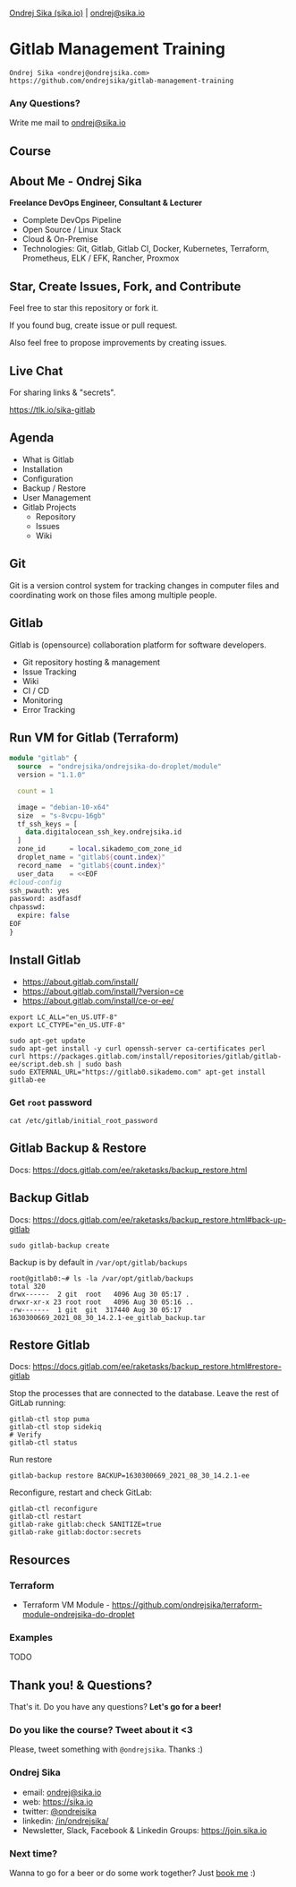 [Ondrej Sika (sika.io)](https://sika.io) | <ondrej@sika.io>

# Gitlab Management Training

    Ondrej Sika <ondrej@ondrejsika.com>
    https://github.com/ondrejsika/gitlab-management-training

### Any Questions?

Write me mail to <ondrej@sika.io>

## Course

## About Me - Ondrej Sika

**Freelance DevOps Engineer, Consultant & Lecturer**

- Complete DevOps Pipeline
- Open Source / Linux Stack
- Cloud & On-Premise
- Technologies: Git, Gitlab, Gitlab CI, Docker, Kubernetes, Terraform, Prometheus, ELK / EFK, Rancher, Proxmox

## Star, Create Issues, Fork, and Contribute

Feel free to star this repository or fork it.

If you found bug, create issue or pull request.

Also feel free to propose improvements by creating issues.

## Live Chat

For sharing links & "secrets".

<https://tlk.io/sika-gitlab>

## Agenda

- What is Gitlab
- Installation
- Configuration
- Backup / Restore
- User Management
- Gitlab Projects
  - Repository
  - Issues
  - Wiki

## Git

Git is a version control system for tracking changes in computer files and coordinating work on those files among multiple people.

## Gitlab

Gitlab is (opensource) collaboration platform for software developers.

- Git repository hosting & management
- Issue Tracking
- Wiki
- CI / CD
- Monitoring
- Error Tracking

## Run VM for Gitlab (Terraform)

```terraform
module "gitlab" {
  source  = "ondrejsika/ondrejsika-do-droplet/module"
  version = "1.1.0"

  count = 1

  image = "debian-10-x64"
  size  = "s-8vcpu-16gb"
  tf_ssh_keys = [
    data.digitalocean_ssh_key.ondrejsika.id
  ]
  zone_id      = local.sikademo_com_zone_id
  droplet_name = "gitlab${count.index}"
  record_name  = "gitlab${count.index}"
  user_data    = <<EOF
#cloud-config
ssh_pwauth: yes
password: asdfasdf
chpasswd:
  expire: false
EOF
}
```

## Install Gitlab

- https://about.gitlab.com/install/
- https://about.gitlab.com/install/?version=ce
- https://about.gitlab.com/install/ce-or-ee/

```
export LC_ALL="en_US.UTF-8"
export LC_CTYPE="en_US.UTF-8"
```

```
sudo apt-get update
sudo apt-get install -y curl openssh-server ca-certificates perl
curl https://packages.gitlab.com/install/repositories/gitlab/gitlab-ee/script.deb.sh | sudo bash
sudo EXTERNAL_URL="https://gitlab0.sikademo.com" apt-get install gitlab-ee
```

### Get `root` password

```
cat /etc/gitlab/initial_root_password
```

## Gitlab Backup & Restore

Docs: https://docs.gitlab.com/ee/raketasks/backup_restore.html

## Backup Gitlab

Docs: https://docs.gitlab.com/ee/raketasks/backup_restore.html#back-up-gitlab

```
sudo gitlab-backup create
```

Backup is by default in `/var/opt/gitlab/backups`

```terminal
root@gitlab0:~# ls -la /var/opt/gitlab/backups
total 320
drwx------  2 git  root   4096 Aug 30 05:17 .
drwxr-xr-x 23 root root   4096 Aug 30 05:16 ..
-rw-------  1 git  git  317440 Aug 30 05:17 1630300669_2021_08_30_14.2.1-ee_gitlab_backup.tar
```

## Restore Gitlab

Docs: https://docs.gitlab.com/ee/raketasks/backup_restore.html#restore-gitlab

Stop the processes that are connected to the database. Leave the rest of GitLab running:

```
gitlab-ctl stop puma
gitlab-ctl stop sidekiq
# Verify
gitlab-ctl status
```

Run restore

```
gitlab-backup restore BACKUP=1630300669_2021_08_30_14.2.1-ee
```

Reconfigure, restart and check GitLab:

```
gitlab-ctl reconfigure
gitlab-ctl restart
gitlab-rake gitlab:check SANITIZE=true
gitlab-rake gitlab:doctor:secrets
```

## Resources

### Terraform

- Terraform VM Module - https://github.com/ondrejsika/terraform-module-ondrejsika-do-droplet

### Examples

TODO

## Thank you! & Questions?

That's it. Do you have any questions? **Let's go for a beer!**

### Do you like the course? Tweet about it <3

Please, tweet something with `@ondrejsika`. Thanks :)

### Ondrej Sika

- email: <ondrej@sika.io>
- web: <https://sika.io>
- twitter: [@ondrejsika](https://twitter.com/ondrejsika)
- linkedin: [/in/ondrejsika/](https://linkedin.com/in/ondrejsika/)
- Newsletter, Slack, Facebook & Linkedin Groups: <https://join.sika.io>

### Next time?

Wanna to go for a beer or do some work together? Just [book me](https://book-me.sika.io) :)
